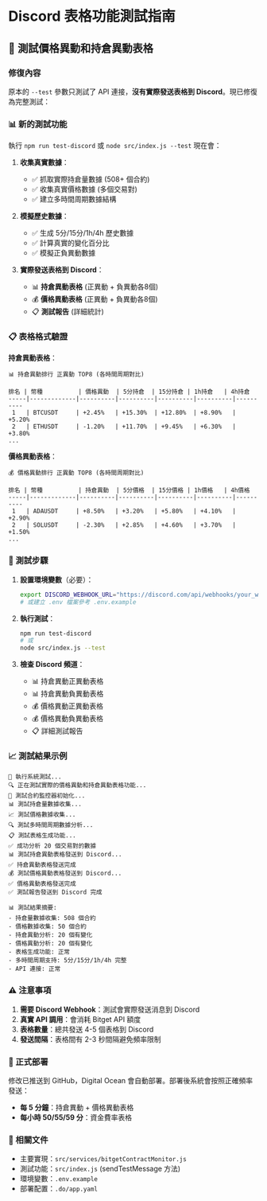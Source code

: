 # Discord 表格功能測試指南

## 🧪 測試價格異動和持倉異動表格

### 修復內容

原本的 `--test` 參數只測試了 API 連接，**沒有實際發送表格到 Discord**。現已修復為完整測試：

### 📊 新的測試功能

執行 `npm run test-discord` 或 `node src/index.js --test` 現在會：

1. **收集真實數據**：
   - ✅ 抓取實際持倉量數據 (508+ 個合約)
   - ✅ 收集真實價格數據 (多個交易對)
   - ✅ 建立多時間周期數據結構

2. **模擬歷史數據**：
   - ✅ 生成 5分/15分/1h/4h 歷史數據
   - ✅ 計算真實的變化百分比
   - ✅ 模擬正負異動數據

3. **實際發送表格到 Discord**：
   - 📊 **持倉異動表格** (正異動 + 負異動各8個)
   - 💰 **價格異動表格** (正異動 + 負異動各8個)
   - 📋 **測試報告** (詳細統計)

### 📋 表格格式驗證

**持倉異動表格**：
```
📊 持倉異動排行 正異動 TOP8 (各時間周期對比)

排名 | 幣種          | 價格異動  | 5分持倉  | 15分持倉 | 1h持倉   | 4h持倉
-----|-------------|----------|----------|----------|----------|----------
 1   | BTCUSDT     | +2.45%   | +15.30%  | +12.80%  | +8.90%   | +5.20%
 2   | ETHUSDT     | -1.20%   | +11.70%  | +9.45%   | +6.30%   | +3.80%
...
```

**價格異動表格**：
```
💰 價格異動排行 正異動 TOP8 (各時間周期對比)

排名 | 幣種          | 持倉異動  | 5分價格  | 15分價格 | 1h價格   | 4h價格
-----|-------------|----------|----------|----------|----------|----------
 1   | ADAUSDT     | +8.50%   | +3.20%   | +5.80%   | +4.10%   | +2.90%
 2   | SOLUSDT     | -2.30%   | +2.85%   | +4.60%   | +3.70%   | +1.50%
...
```

### 🔧 測試步驟

1. **設置環境變數**（必要）：
   ```bash
   export DISCORD_WEBHOOK_URL="https://discord.com/api/webhooks/your_webhook"
   # 或建立 .env 檔案參考 .env.example
   ```

2. **執行測試**：
   ```bash
   npm run test-discord
   # 或
   node src/index.js --test
   ```

3. **檢查 Discord 頻道**：
   - 📊 持倉異動正異動表格
   - 📊 持倉異動負異動表格  
   - 💰 價格異動正異動表格
   - 💰 價格異動負異動表格
   - 📋 詳細測試報告

### 📈 測試結果示例

```
📧 執行系統測試...
🔍 正在測試實際的價格異動和持倉異動表格功能...
🔗 測試合約監控器初始化...
📊 測試持倉量數據收集...
📈 測試價格數據收集...
🔍 測試多時間周期數據分析...
📋 測試表格生成功能...
✅ 成功分析 20 個交易對的數據
📊 測試持倉異動表格發送到 Discord...
✅ 持倉異動表格發送完成
💰 測試價格異動表格發送到 Discord...
✅ 價格異動表格發送完成
✅ 測試報告發送到 Discord 完成

📊 測試結果摘要:
- 持倉量數據收集: 508 個合約
- 價格數據收集: 50 個合約
- 持倉異動分析: 20 個有變化
- 價格異動分析: 20 個有變化
- 表格生成功能: 正常
- 多時間周期支持: 5分/15分/1h/4h 完整
- API 連接: 正常
```

### ⚠️ 注意事項

1. **需要 Discord Webhook**：測試會實際發送消息到 Discord
2. **真實 API 調用**：會消耗 Bitget API 額度
3. **表格數量**：總共發送 4-5 個表格到 Discord
4. **發送間隔**：表格間有 2-3 秒間隔避免頻率限制

### 🚀 正式部署

修改已推送到 GitHub，Digital Ocean 會自動部署。部署後系統會按照正確頻率發送：

- **每 5 分鐘**：持倉異動 + 價格異動表格
- **每小時 50/55/59 分**：資金費率表格

### 🔗 相關文件

- 主要實現：`src/services/bitgetContractMonitor.js`
- 測試功能：`src/index.js` (sendTestMessage 方法)
- 環境變數：`.env.example`
- 部署配置：`.do/app.yaml`